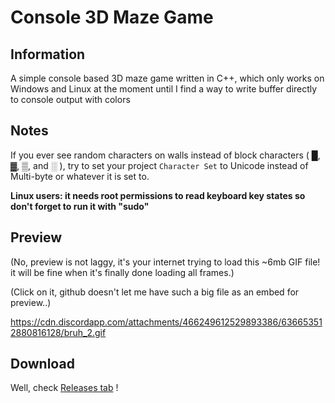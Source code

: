 # Console 3D Maze Game

## Information
A simple console based 3D maze game written in C++, which only works on Windows and Linux at the moment until I find a way to write buffer directly to console output with colors

## Notes
If you ever see random characters on walls instead of block characters ( █, ▓, ▒, and ░ ), try to set your project `Character Set` to Unicode instead of Multi-byte or whatever it is set to.

**Linux users: it needs root permissions to read keyboard key states so don't forget to run it with "sudo"**

## Preview
(No, preview is not laggy, it's your internet trying to load this ~6mb GIF file! it will be fine when it's finally done loading all frames.)

(Click on it, github doesn't let me have such a big file as an embed for preview..)

https://cdn.discordapp.com/attachments/466249612529893386/636653512880816128/bruh_2.gif

## Download
Well, check [Releases tab](https://github.com/AmyrAhmady/console-3d-maze-game/releases) !